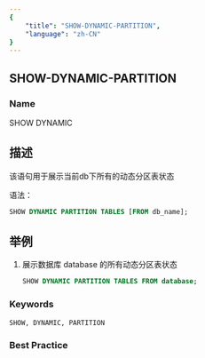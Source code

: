 ```yaml
---
{
    "title": "SHOW-DYNAMIC-PARTITION",
    "language": "zh-CN"
}
---
```


## SHOW-DYNAMIC-PARTITION

### Name

SHOW DYNAMIC

## 描述

该语句用于展示当前db下所有的动态分区表状态

语法：

```sql
SHOW DYNAMIC PARTITION TABLES [FROM db_name];
```

## 举例

 1. 展示数据库 database 的所有动态分区表状态
    
     ```sql
     SHOW DYNAMIC PARTITION TABLES FROM database;
     ```

### Keywords

    SHOW, DYNAMIC, PARTITION

### Best Practice

